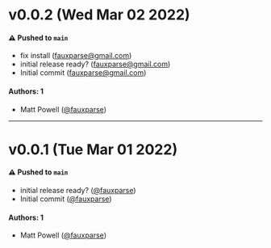 # v0.0.2 (Wed Mar 02 2022)

#### ⚠️ Pushed to `main`

- fix install (fauxparse@gmail.com)
- initial release ready? (fauxparse@gmail.com)
- Initial commit (fauxparse@gmail.com)

#### Authors: 1

- Matt Powell ([@fauxparse](https://github.com/fauxparse))

---

# v0.0.1 (Tue Mar 01 2022)

#### ⚠️ Pushed to `main`

- initial release ready? ([@fauxparse](https://github.com/fauxparse))
- Initial commit ([@fauxparse](https://github.com/fauxparse))

#### Authors: 1

- Matt Powell ([@fauxparse](https://github.com/fauxparse))
